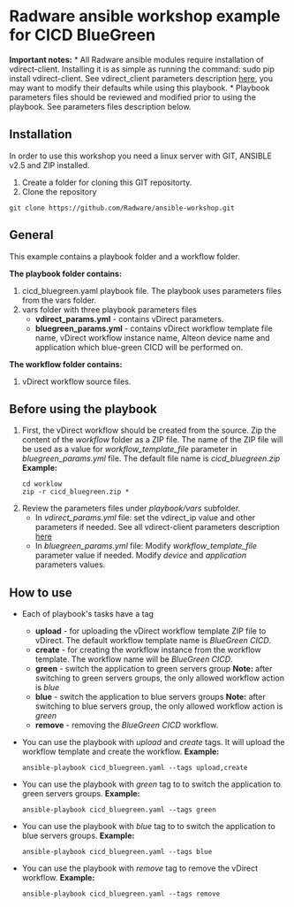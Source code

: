 # Radware ansible workshop example for CICD BlueGreen

**Important notes:**
	*  All Radware ansible modules require installation of vdirect-client.
	Installing it is as simple as running the command: sudo pip install vdirect-client.
    See vdirect_client parameters description [here](https://pypi.python.org/pypi/vdirect-client),
	you may want to modify their defaults while using this playbook. 
	*  Playbook parameters files should be reviewed and modified prior to using the playbook.
	See parameters files description below.

## Installation
In order to use this workshop you need a linux server with GIT, ANSIBLE v2.5 and ZIP installed.

1.  Create a folder for cloning this GIT repositorty.
2.  Clone the repository
```
git clone https://github.com/Radware/ansible-workshop.git
```

## General
This example contains a playbook folder and a workflow folder.

**The playbook folder contains:**
1.  cicd_bluegreen.yaml playbook file. The playbook uses parameters files from the vars folder.
2.  vars folder with three playbook parameters files
	*  **vdirect_params.yml** - contains vDirect parameters.
	*  **bluegreen_params.yml** - contains vDirect workflow template file name, vDirect workflow instance name,
	   Alteon device name and application which blue-green CICD will be performed on.


**The workflow folder contains:**
1.  vDirect workflow source files. 
  
## Before using the playbook
1.  First, the vDirect workflow should be created from the source.
    Zip the content of the *workflow* folder as a ZIP file.
    The name of the ZIP file will be used as a value for *workflow_template_file* parameter
    in *bluegreen_params.yml* file. The default file name is *cicd_bluegreen.zip*
	**Example:**
	```
	cd worklow
	zip -r cicd_bluegreen.zip *
	```
2.  Review the parameters files under *playbook/vars* subfolder.
    *  In *vdirect_params.yml* file:
       set the vdirect_ip value and other parameters if needed.
       See all vdirect-client parameters description [here](https://pypi.python.org/pypi/vdirect-client)
    *  In *bluegreen_params.yml* file:
       Modify *workflow_template_file* parameter value if needed.
       Modify *device* and *application* parameters values.

## How to use

*  Each of playbook's tasks have a tag
    *  **upload** - for uploading the vDirect workflow template ZIP file to vDirect.
       The default workflow template name is *BlueGreen CICD*.
    *  **create** - for creating the workflow instance from the workflow template.
       The workflow name will be *BlueGreen CICD*.
    *  **green** - switch the application to green servers group
       **Note:** after switching to green servers groups, the only allowed workflow 
                 action is *blue*
    *  **blue** - switch the application to blue servers groups
       **Note:** after switching to blue servers group, the only allowed workflow 
                 action is *green*
    *  **remove** - removing the *BlueGreen CICD* workflow.

*  You can use the playbook with *upload* and *create* tags.
   It will upload the workflow template and create the workflow.
	**Example:**
	```
	ansible-playbook cicd_bluegreen.yaml --tags upload,create
	```

*  You can use the playbook with *green* tag to to switch the application to green servers groups.
	**Example:**
	```
	ansible-playbook cicd_bluegreen.yaml --tags green
	```
*  You can use the playbook with *blue* tag to to switch the application to blue servers groups.
	**Example:**
	```
	ansible-playbook cicd_bluegreen.yaml --tags blue
	```
*  You can use the playbook with *remove* tag to remove the vDirect workflow.
	**Example:**
	```
	ansible-playbook cicd_bluegreen.yaml --tags remove
	```